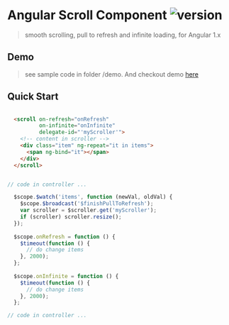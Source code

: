 # Angular Scroll Component ![version](https://img.shields.io/badge/release-%20v1.0.2%20-green.svg)

> smooth scrolling, pull to refresh and infinite loading, for Angular 1.x

## Demo
> see sample code in folder /demo. And checkout demo [here](https://wangdahoo.github.io/ngScroll/)

## Quick Start
```html

  <scroll on-refresh="onRefresh"
          on-infinite="onInfinite"
          delegate-id="'myScroller'">
    <!-- content in scroller -->      
    <div class="item" ng-repeat="it in items">
      <span ng-bind="it"></span>
    </div>
  </scroll>

```

```js

// code in controller ... 

  $scope.$watch('items', function (newVal, oldVal) {
    $scope.$broadcast('$finishPullToRefresh');
    var scroller = $scroller.get('myScroller');
    if (scroller) scroller.resize();
  });
  
  $scope.onRefresh = function () {
    $timeout(function () {
      // do change items
    }, 2000);
  };
  
  $scope.onInfinite = function () {
    $timeout(function () {
      // do change items
    }, 2000);
  };

// code in controller ... 

```